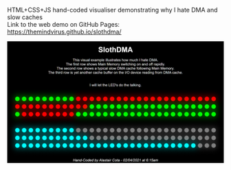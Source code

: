 HTML+CSS+JS hand-coded visualiser demonstrating why I hate DMA and slow caches \
Link to the web demo on GitHub Pages: https://themindvirus.github.io/slothdma/

![slothdma](https://github.com/TheMindVirus/slothdma/blob/main/SlothDMA.png)

